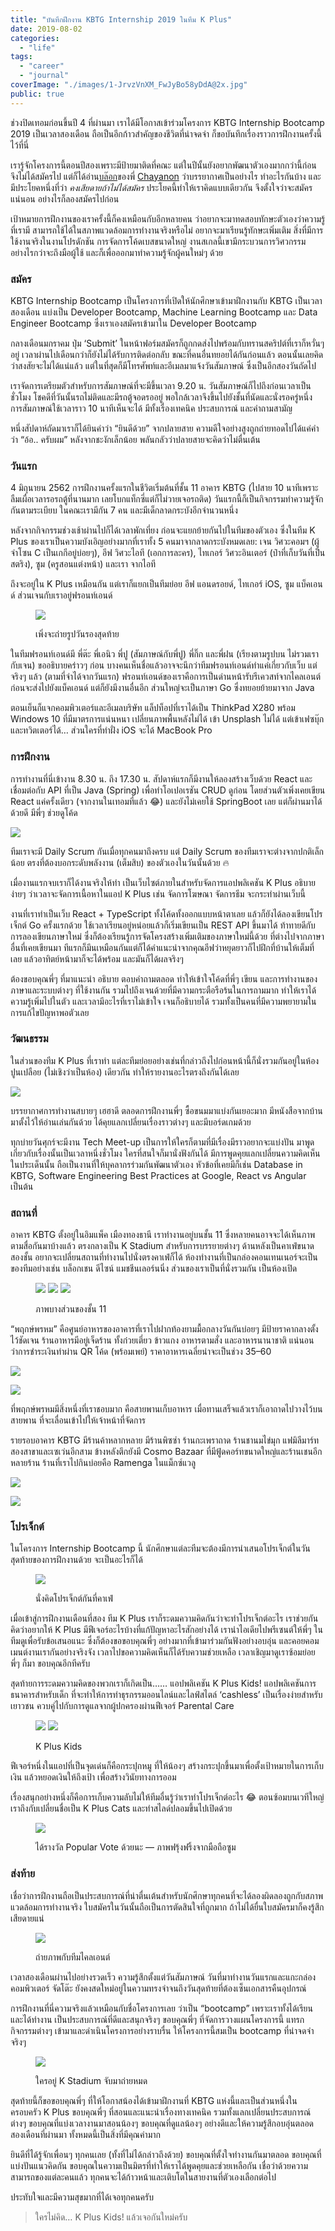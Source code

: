 ```yaml
---
title: "บันทึกฝึกงาน KBTG Internship 2019 ในทีม K Plus"
date: 2019-08-02
categories:
  - "life"
tags:
  - "career"
  - "journal"
coverImage: "./images/1-JrvzVnXM_FwJyBo58yDdA@2x.jpg"
public: true
---
```


ช่วงปิดเทอมก่อนขึ้นปี 4 ที่ผ่านมา เราได้มีโอกาสเข้าร่วมโครงการ KBTG Internship Bootcamp 2019 เป็นเวลาสองเดือน ถือเป็นอีกก้าวสำคัญของชีวิตที่น่าจดจำ ก็ขอบันทึกเรื่องราวการฝึกงานครั้งนี้ไว้ที่นี่

<!--more-->

เรารู้จักโครงการนี้ตอนปีสองเพราะมีป้ายมาติดที่คณะ แต่ในปีนั้นยังอยากพัฒนาตัวเองมากกว่านี้ก่อน จึงไม่ได้สมัครไป แต่ก็ได้อ่าน[บล๊อก](https://medium.com/@nutchy/%E0%B9%80%E0%B8%A5%E0%B9%88%E0%B8%B2%E0%B8%9B%E0%B8%A3%E0%B8%B0%E0%B8%AA%E0%B8%9A%E0%B8%81%E0%B8%B2%E0%B8%A3%E0%B8%93%E0%B9%8C%E0%B8%81%E0%B8%B2%E0%B8%A3%E0%B8%9D%E0%B8%B6%E0%B8%81%E0%B8%87%E0%B8%B2%E0%B8%99%E0%B8%81%E0%B8%B1%E0%B8%9A%E0%B9%82%E0%B8%84%E0%B8%A3%E0%B8%87%E0%B8%81%E0%B8%B2%E0%B8%A3-developer-bootcamp-2018-e16541c9f32f)ของพี่ [Chayanon](https://medium.com/u/5cdd0f6e3017) ว่าบรรยากาศเป็นอย่างไร ทำอะไรกันบ้าง และมีประโยคหนึ่งที่ว่า _คงเสียดายถ้าไม่ได้สมัคร_ ประโยคนี้ทำให้เราคิดแบบเดียวกัน จึงตั้งใจว่าจะสมัครแน่นอน อย่างไรก็ลองสมัครไปก่อน

เป้าหมายการฝึกงานของเราครั้งนี้ก็คงเหมือนกับอีกหลายคน ว่าอยากจะมาทดสอบทักษะตัวเองว่าความรู้ที่เรามี สามารถใช้ได้ในสภาพแวดล้อมการทำงานจริงหรือไม่ อยากจะมาเรียนรู้ทักษะเพิ่มเติม สิ่งที่มีการใช้งานจริงในงานโปรดักชัน การจัดการโค้ดเบสขนาดใหญ่ งานสเกลนี้เขามีกระบวนการวิศวกรรมอย่างไรกว่าจะถึงมือผู้ใช้ และก็เพื่อออกมาทำความรู้จักผู้คนใหม่ๆ ด้วย

### สมัคร

KBTG Internship Bootcamp เป็นโครงการที่เปิดให้นักศึกษาเข้ามาฝึกงานกับ KBTG เป็นเวลาสองเดือน แบ่งเป็น Developer Bootcamp, Machine Learning Bootcamp และ Data Engineer Bootcamp ซึ่งเราเองสมัครเข้ามาใน Developer Bootcamp

กลางเดือนมกราคม ปุ่ม ‘Submit’ ในหน้าฟอร์มสมัครก็ถูกกดส่งไปพร้อมกับทรานสคริปต์ที่เราก็หวั่นๆ อยู่ เวลาผ่านไปเดือนกว่าก็ยังไม่ได้รับการติดต่อกลับ ขณะที่คนอื่นทยอยได้กันก่อนแล้ว ตอนนั้นเลยคิดว่าสงสัยจะไม่ได้แน่แล้ว แต่ในที่สุดก็มีโทรศัพท์และอีเมลมาแจ้งวันสัมภาษณ์ ซึ่งเป็นอีกสองวันถัดไป

เราจัดการเตรียมตัวสำหรับการสัมภาษณ์ที่จะมีขึ้นเวลา 9.20 น. วันสัมภาษณ์ก็ไปถึงก่อนเวลาเป็นชั่วโมง โชคดีที่วันนั้นรถไม่ติดและมีรถตู้จอดรออยู่ พอใกล้เวลาจึงขึ้นไปยังชั้นที่นัดและนั่งรอครู่หนึ่ง การสัมภาษณ์ใช้เวลาราว 10 นาทีเห็นจะได้ มีทั้งเรื่องเทคนิค ประสบการณ์ และคำถามสามัญ

หนึ่งสัปดาห์ถัดมาเราก็ได้ยินคำว่า “ยินดีด้วย” จากปลายสาย ความดีใจอย่างสูงถูกถ่ายทอดไปได้แค่คำว่า “อ้อ.. ครับผม” หลังจากชะงักเล็กน้อย พลันกลัวว่าปลายสายจะคิดว่าไม่ตื่นเต้น

### วันแรก

4 มิถุนายน 2562 การฝึกงานครั้งแรกในชีวิตเริ่มต้นที่ชั้น 11 อาคาร KBTG (ไปสาย 10 นาทีเพราะลืมเผื่อเวลารอรถตู้ที่นานมาก เลยโบกแท็กซี่แต่ก็ไม่วายเจอรถติด) วันแรกนี้ก็เป็นกิจกรรมทำความรู้จักกันตามระเบียบ ในคณะเรามีกัน 7 คน และมีเด็กลาดกระบังอีกจำนวนหนึ่ง

หลังจากกิจกรรมช่วงเช้าผ่านไปก็ได้เวลาพักเที่ยง ก่อนจะแยกย้ายกันไปในทีมของตัวเอง ซึ่งในทีม K Plus ของเราเป็นความบังเอิญอย่างมากที่เราทั้ง 5 คนมาจากลาดกระบังหมดเลย: เจน วิศวะคอมฯ (ผู้จำโซน C เป็นเกกีอยู่บ่อยๆ), อีฟ วิศวะไอที (เอกการละคร), ไทเกอร์ วิศวะอินเตอร์ (ป๋าที่เก็บวันที่เป็นสตริง), ซูม (ครูสอนแต่งหน้า) และเรา จากไอที

ถึงจะอยู่ใน K Plus เหมือนกัน แต่เราก็แยกเป็นทีมย่อย อีฟ แอนดรอยด์, ไทเกอร์ iOS, ซูม แบ็คเอนด์ ส่วนเจนกับเราอยู่ฟรอนท์เอนด์

<figure>

![](./images/1-JrvzVnXM_FwJyBo58yDdA@2x.jpg)
<figcaption>
เพิ่งจะถ่ายรูปวันรองสุดท้าย
</figcaption>
</figure>

ในทีมฟรอนท์เอนด์มี พี่ต๊ะ พี่เอนิว พี่ปู (สัมภาษณ์กับพี่ปู) พี่กิ๊ก และพี่ฝน (เรียงตามรูปบน ไม่รวมเรากับเจน) ขออธิบายคร่าวๆ ก่อน บางคนเห็นชื่อแล้วอาจจะนึกว่าทีมฟรอนท์เอนด์ทำแค่เกี่ยวกับเว็บ แต่จริงๆ แล้ว (ตามที่จำได้จากวันแรก) ฟรอนท์เอนด์ของเราคือการเป็นด่านหน้ารับรีเควสท์จากไคลเอนต์ก่อนจะส่งไปยังแบ็คเอนด์ แต่ก็ยังมีงานอื่นอีก ส่วนใหญ่จะเป็นภาษา Go ซึ่งทยอยย้ายมาจาก Java

ตอนเย็นก็แจกคอมพิวเตอร์และอีเมลบริษัท แล็ปท็อปที่เราได้เป็น ThinkPad X280 พร้อม Windows 10 ที่มีมาตรการแน่นหนา เปลี่ยนภาพพื้นหลังไม่ได้ เข้า Unsplash ไม่ได้ แต่เข้าเฟซบุ๊กและทวิตเตอร์ได้… ส่วนใครที่ทำฝั่ง iOS จะได้ MacBook Pro

### การฝึกงาน

การทำงานที่นี่เข้างาน 8.30 น. ถึง 17.30 น. สัปดาห์แรกก็มีงานให้ลองสร้างเว็บด้วย React และเชื่อมต่อกับ API ที่เป็น Java (Spring) เพื่อทำโอเปอเรชัน CRUD ดูก่อน โดยส่วนตัวเพิ่งเคยเขียน React แค่ครั้งเดียว (จากงานในเทอมที่แล้ว 😂) และยังไม่เคยใช้ SpringBoot เลย แต่ก็ผ่านมาได้ด้วยดี มีพี่ๆ ช่วยดูโค้ด

![](./images/1_NL4MSJaTfjlRcHEAyx8rrA.webp)

ทีมเราจะมี Daily Scrum กันเมื่อทุกคนมาถึงครบ แต่ Daily Scrum ของทีมเราจะต่างจากปกติเล็กน้อย ตรงที่ต้องบอกระดับพลังงาน (เต็มสิบ) ของตัวเองในวันนั้นด้วย 🔥

เมื่องานแรกจบเราก็ได้งานจริงให้ทำ เป็นเว็บไซต์ภายในสำหรับจัดการแอปพลิเคชัน K Plus อธิบายง่ายๆ ว่าเวลาจะจัดการเนื้อหาในแอป K Plus เช่น จัดการโฆษณา จัดการธีม จะกระทำผ่านเว็บนี้

งานที่เราทำเป็นเว็บ React + TypeScript ทั้งโค้ดทั้งออกแบบหน้าตาเลย แล้วก็ยังได้ลองเขียนโปรเจ็กต์ Go ครั้งแรกด้วย ใช้เวลาเรียนอยู่หน่อยแล้วก็เริ่มเขียนเป็น REST API ขึ้นมาได้ ท้าทายดีกับการลองเขียนภาษาใหม่ ซึ่งก็ต้องเรียนรู้การจัดโครงสร้างเพิ่มเติมของภาษาใหม่นี้ด้วย ที่ต่างไปจากภาษาอื่นที่เคยเขียนมา ทีแรกก็มึนเหมือนกันแต่ก็ได้คำแนะนำจากคุณอีฟว่าหยุดยาวก็ไปฝึกที่บ้านให้เต็มที่เลย แล้วอาทิตย์หน้ามาก็จะได้พร้อม และมันก็ได้ผลจริงๆ

ต้องขอบคุณพี่ๆ ที่มาแนะนำ อธิบาย ตอบคำถามตลอด ทำให้เข้าใจโค้ดที่พี่ๆ เขียน และการทำงานของภาษาและระบบต่างๆ ที่ใช้งานกัน รวมไปถึงเจนด้วยที่มีความกระตือรือร้นในการถามมาก ทำให้เราได้ความรู้เพิ่มไปในตัว และเวลามีอะไรที่เราไม่เข้าใจ เจนก็อธิบายได้ รวมทั้งเป็นคนที่มีความพยายามในการแก้ไขปัญหาพอตัวเลย

### วัฒนธรรม

ในส่วนของทีม K Plus ที่เราทำ แต่ละทีมย่อยอย่างเช่นที่กล่าวถึงไปก่อนหน้านี้ก็นั่งรวมกันอยู่ในห้องปูนเปลือย (ไม่เชิงว่าเป็นห้อง) เดียวกัน ทำให้รายงานอะไรตรงถึงกันได้เลย

![](./images/1__q4Olj82GWmZTUire7STkQ.webp)

บรรยากาศการทำงานสบายๆ เฮฮาดี ตลอดการฝึกงานพี่ๆ ซื้อขนมมาแบ่งกันเยอะมาก มีหนังสือจากบ้านมาตั้งไว้ให้อ่านเล่นกันด้วย ได้คุยแลกเปลี่ยนเรื่องราวต่างๆ และมีบอร์ดเกมด้วย

ทุกบ่ายวันศุกร์จะมีงาน Tech Meet-up เป็นการให้ใครก็ตามที่มีเรื่องมีราวอยากจะแบ่งปัน มาพูดเกี่ยวกับเรื่องนั้นเป็นเวลาหนึ่งชั่วโมง ใครที่สนใจก็มานั่งฟังกันได้ มีการพูดคุยแลกเปลี่ยนความคิดเห็นในประเด็นนั้น ถือเป็นงานที่ให้บุคลากรร่วมกันพัฒนาตัวเอง หัวข้อที่เคยมีก็เช่น Database in KBTG, Software Engineering Best Practices at Google, React vs Angular เป็นต้น

### สถานที่

อาคาร KBTG ตั้งอยู่ในอิมแพ็ค เมืองทองธานี เราทำงานอยู่บนชั้น 11 ซึ่งหลายคนอาจจะได้เห็นภาพตามสื่อกันมาบ้างแล้ว ตรงกลางเป็น K Stadium สำหรับการบรรยายต่างๆ ด้านหลังเป็นคาเฟ่ขนาดสองชั้น อยากจะเปลี่ยนสถานที่ทำงานไปนั่งตรงคาเฟ่ก็ได้ ห้องทำงานที่เป็นกล่องคอนเทนเนอร์จะเป็นของทีมอย่างเช่น บล็อกเชน ดีไซน์ แมชชีนเลอร์นนิ่ง ส่วนของเราเป็นที่นั่งรวมกัน เป็นห้องเปิด

<figure>

![](./images/1_-VHrB9gOpe4cIHmvBrXxuw.webp)
![](./images/1_V7wTtHwwrJztDXPPwrS6Ig.webp)
![](./images/1_zsXJl2rjOI4Yj3h7cA5WcQ.webp)
<figcaption>
ภาพบางส่วนของชั้น 11
</figcaption>
</figure>

“พฤกษ์พรหม” คือศูนย์อาหารของอาคารที่เราไปฝากท้องยามมื้อกลางวันกันบ่อยๆ มีป้ายราคากลางตั้งไว้ชัดเจน ร้านอาหารมีอยู่เจ็ดร้าน ทั้งก๋วยเตี่ยว ข้าวแกง อาหารตามสั่ง และอาหารนานาชาติ แน่นอนว่าการชำระเงินทำผ่าน QR โค้ด (พร้อมเพย์) ราคาอาหารเฉลี่ยน่าจะเป็นช่วง 35–60

![](./images/1_PvIHZlA3TXVmFpbQK31JBQ.webp)

![](./images/1_1XAgw7yo7FQmeDvXySSAew.webp)

ที่พฤกษ์พรหมมีสิ่งหนึ่งที่เราชอบมาก คือสายพานเก็บอาหาร เมื่อทานเสร็จแล้วเราก็เอาถาดไปวางไว้บนสายพาน ที่จะเลื่อนเข้าไปให้เจ้าหน้าที่จัดการ

รายรอบอาคาร KBTG มีร้านค้าหลากหลาย มีร้านพิซซ่า ร้านกะเพราถาด ร้านชานมไข่มุก แฟมิลีมาร์ทสองสาขาและเซเว่นอีกสาม ข้างหลังตึกยังมี Cosmo Bazaar ที่มีฟู้ดคอร์ทขนาดใหญ่และร้านเชนอีกหลายร้าน ร้านที่เราไปกินบ่อยคือ Ramenga ในแม็กซ์แวลู

![](./images/1_89a-U5SOaxT2QRSbJScsJg.webp)

![](./images/1_b7i2IMGoVmhmGfeVlR_VrA.webp)

### โปรเจ็กต์

ในโครงการ Internship Bootcamp นี้ นักศึกษาแต่ละทีมจะต้องมีการนำเสนอโปรเจ็กต์ในวันสุดท้ายของการฝึกงานด้วย จะเป็นอะไรก็ได้

<figure>

![](./images/1_MK1RntjfiqecU8_eGftRdg.webp)
<figcaption>
นั่งคิดโปรเจ็กต์กันที่คาเฟ่
</figcaption>
</figure>

เมื่อเข้าสู่การฝึกงานเดือนที่สอง ทีม K Plus เราก็ระดมความคิดกันว่าจะทำโปรเจ็กต์อะไร เราช่วยกันคิดว่าอยากให้ K Plus มีฟีเจอร์อะไรบ้างที่แก้ปัญหาอะไรสักอย่างได้ เรานำไอเดียไปพรีเซนต์ให้พี่ๆ ในทีมดูเพื่อรับข้อเสนอแนะ ซึ่งก็ต้องขอขอบคุณพี่ๆ อย่างมากที่เข้ามาร่วมกันฟังอย่างอบอุ่น และคอยคอมเมนต์งานเรากันอย่างจริงจัง เวลาไปขอความคิดเห็นก็ได้รับความช่วยเหลือ เวลาเชิญมาดูเราซ้อมย่อย พี่ๆ ก็มา ขอบคุณอีกทีครับ

สุดท้ายการระดมความคิดของพวกเราก็เกิดเป็น…… แอปพลิเคชัน K Plus Kids! แอปพลิเคชันการธนาคารสำหรับเด็ก ที่จะทำให้การทำธุรกรรมออนไลน์และไลฟ์สไตล์ ‘cashless’ เป็นเรื่องง่ายสำหรับเยาวชน ควบคู่ไปกับการดูแลจากผู้ปกครองผ่านฟีเจอร์ Parental Care

<figure>

![](./images/1_tJG20NjOduCLG-QRnE4UEQ.webp)
![](./images/1_zWG8PeqpTvLJ6do3LdyO-w.webp)
<figcaption>
K Plus Kids
</figcaption>
</figure>

ฟีเจอร์หนึ่งในแอปที่เป็นจุดเด่นก็คือกระปุกหมู ที่ให้น้องๆ สร้างกระปุกขึ้นมาเพื่อตั้งเป้าหมายในการเก็บเงิน แล้วหยอดเงินให้ถึงเป้า เพื่อสร้างวินัยทางการออม

เรื่องสนุกอย่างหนึ่งก็คือการเก็บความลับไม่ให้ทีมอื่นรู้ว่าเราทำโปรเจ็กต์อะไร 😂 ตอนซ้อมบนเวทีใหญ่เราถึงกับเปลี่ยนชื่อเป็น K Plus Cats และทำสไลด์ปลอมขึ้นไปเปิดด้วย

<figure>

![](./images/1_A_sLwkQRxOBpfqm3dPVuIw.webp)
<figcaption>
ได้รางวัล Popular Vote ด้วยนะ — ภาพฟรุ้งฟริ้งจากมือถือซูม
</figcaption>
</figure>

### ส่งท้าย

เชื่อว่าการฝึกงานถือเป็นประสบการณ์ที่น่าตื่นเต้นสำหรับนักศึกษาทุกคนที่จะได้ลองผิดลองถูกกับสภาพแวดล้อมการทำงานจริง ใบสมัครในวันนั้นถือเป็นการตัดสินใจที่ถูกมาก ถ้าไม่ได้ยื่นใบสมัครมาก็คงรู้สึกเสียดายแน่

<figure>

![](./images/1_rvKlaCdltiY06j79ILMmIg@2x.webp)
<figcaption>
ถ่ายภาพกับทีมไคลเอนต์
</figcaption>
</figure>

เวลาสองเดือนผ่านไปอย่างรวดเร็ว ความรู้สึกตั้งแต่วันสัมภาษณ์ วันที่มาทำงานวันแรกและแกะกล่องคอมพิวเตอร์ จัดโต๊ะ ยังคงสดใหม่อยู่ในความทรงจำจนถึงวันสุดท้ายที่ต้องเซ็นเอกสารคืนอุปกรณ์

การฝึกงานที่นี่ความจริงแล้วเหมือนกับชื่อโครงการเลย ว่าเป็น “bootcamp” เพราะเราทั้งได้เรียนและได้ทำงาน เป็นประสบการณ์ที่ดีและสนุกจริงๆ ขอบคุณพี่ๆ ที่จัดการวางแผนโครงการนี้ แทรกกิจกรรมต่างๆ เข้ามาและดำเนินโครงการอย่างราบรื่น ให้โครงการนี้สมเป็น bootcamp ที่น่าจดจำจริงๆ

<figure>

![](./images/1_ooP1TV25Zr-8ti4c2ctlQA.webp)
<figcaption>
ใครอยู่ K Stadium จับมาถ่ายหมด
</figcaption>
</figure>

สุดท้ายนี้ก็ขอขอบคุณพี่ๆ ที่ให้โอกาสน้องได้เข้ามาฝึกงานที่ KBTG แห่งนี้และเป็นส่วนหนึ่งในครอบครัว K Plus ขอบคุณพี่ๆ ที่สอนและแนะนำเรื่องทางเทคนิค รวมทั้งแลกเปลี่ยนประสบการณ์ต่างๆ ขอบคุณที่แบ่งเวลางานมาสอนน้องๆ ขอบคุณที่ดูแลน้องๆ อย่างดีและให้ความรู้สึกอบอุ่นตลอดสองเดือนที่ผ่านมา ทั้งหมดนี้เป็นสิ่งที่มีคุณค่ามาก

ยินดีที่ได้รู้จักเพื่อนๆ ทุกคนเลย (ทั้งที่ไม่ได้กล่าวถึงด้วย) ขอบคุณที่ตั้งใจทำงานกันมาตลอด ขอบคุณที่แบ่งปันแนวคิดกัน ขอบคุณในความเป็นมิตรที่ทำให้เราได้พูดคุยและช่วยเหลือกัน เชื่อว่าด้วยความสามารถของแต่ละคนแล้ว ทุกคนจะได้ก้าวหน้าและเติบโตในสายงานที่ตัวเองเลือกต่อไป

ประทับใจและมีความสุขมากที่ได้เจอทุกคนครับ

> ใครไม่คิด… K Plus Kids! แล้วเจอกันใหม่ครับ
